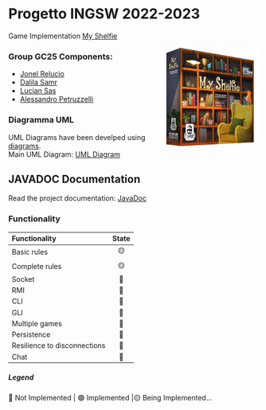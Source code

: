 
# Progetto INGSW 2022-2023

Game Implementation [My Shelfie](https://www.craniocreations.it/prodotto/my-shelfie/)




<img src="src/main/resources/publisher_material/box_noShadow.png" align="right" width="200" alt="My Shelfie" >

### Group GC25 Components:
- [Jonel Relucio](https://github.com/jonelrelucio)
- [Dalila Samr](https://github.com/DalilaPolimi)
- [Lucian Sas](https://github.com/LucianSasPolimi) 
- [Alessandro Petruzzelli](https://github.com/AlessandroPetruzzelli) 

### Diagramma UML
UML Diagrams have been develped using [diagrams](https://www.diagrams.net/).  
Main UML Diagram: [UML Diagram](src/main/umlDiagram/ClassDiagram_Model.png)

## JAVADOC Documentation
Read  the project documentation: <a href="src/javadoc/it/polimi/ingsw/package-summary.html">JavaDoc</a>


### Functionality
| Functionality                | State |
|:-----------------------------|:-----:|
| Basic rules                  |  🟡   |
| Complete rules               |  🟡   |
| Socket                       |  🔴   |
| RMI                          |  🔴   |
| CLI                          |  🔴   |
| GLI                          |  🔴   |
| Multiple games               |  🔴   |
| Persistence                  |  🔴   |
| Resilience to disconnections |  🔴   |
| Chat                         |  🔴   |


##### Legend
🔴 Not Implemented | 🟢 Implemented |🟡 Being Implemented...



